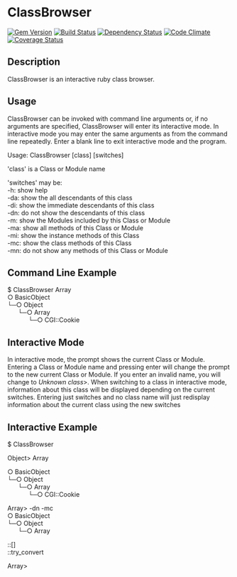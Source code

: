 # ClassBrowser

[![Gem Version][GV img]][Gem Version]
[![Build Status][BS img]][Build Status]
[![Dependency Status][DS img]][Dependency Status]
[![Code Climate][CC img]][Code Climate]
[![Coverage Status][CS img]][Coverage Status]

## Description

ClassBrowser is an interactive ruby class browser.   

## Usage
ClassBrowser can be invoked with command line arguments or, if no arguments are specified, ClassBrowser will enter its interactive mode.   In interactive mode you may enter the same arguments as from the command line repeatedly.   Enter a blank line to exit interactive mode and the program.

Usage: ClassBrowser \[class\] \[switches\]

'class' is a Class or Module name

'switches' may be:  
  -h:   show help  
  -da:  show the all descendants of this class  
  -di:  show the immediate descendants of this class  
  -dn:  do not show the descendants of this class  
  -m:   show the Modules included by this Class or Module  
  -ma:  show all methods of this Class or Module  
  -mi:  show the instance methods of this Class  
  -mc:  show the class methods of this Class  
  -mn:  do not show any methods of this Class or Module  

## Command Line Example

  $ ClassBrowser Array  
  ○ BasicObject  
  └─○ Object  
  &nbsp;&nbsp;&nbsp;&nbsp;&nbsp;&nbsp;└─○ Array  
  &nbsp;&nbsp;&nbsp;&nbsp;&nbsp;&nbsp;&nbsp;&nbsp;&nbsp;&nbsp;&nbsp;&nbsp;└─○ CGI::Cookie  

## Interactive Mode

In interactive mode, the prompt shows the current Class or Module.  Entering a Class or Module name and pressing enter will change the prompt to the new current Class or Module.   If you enter an invalid name, you will change to *Unknown class*>.   When switching to a class in interactive mode, information about this class will be displayed depending on the current switches.   Entering just switches and no class name will just redisplay information about the current class using the new switches

## Interactive Example

  $ ClassBrowser  
    
  Object> Array  
    
  ○ BasicObject  
  └─○ Object  
  &nbsp;&nbsp;&nbsp;&nbsp;&nbsp;&nbsp;└─○ Array  
  &nbsp;&nbsp;&nbsp;&nbsp;&nbsp;&nbsp;&nbsp;&nbsp;&nbsp;&nbsp;&nbsp;&nbsp;└─○ CGI::Cookie  
    
  Array> -dn -mc  
  ○ BasicObject  
  └─○ Object  
  &nbsp;&nbsp;&nbsp;&nbsp;&nbsp;&nbsp;└─○ Array  
    
  ::[]                      
  ::try_convert  
    
  Array> 

[Gem Version]: https://rubygems.org/gems/ClassBrowser
[Build Status]: https://travis-ci.org/tomun/ClassBrowser
[travis pull requests]: https://travis-ci.org/tomun/ClassBrowser/pull_requests
[Dependency Status]: https://gemnasium.com/tomun/ClassBrowser
[Code Climate]: https://codeclimate.com/repos/5486124de30ba079230050ca/feed
[Coverage Status]: https://codeclimate.com/repos/5486124de30ba079230050ca/feed

[GV img]: https://badge.fury.io/rb/ClassBrowser.png
[BS img]: https://travis-ci.org/tomun/ClassBrowser.png
[DS img]: https://gemnasium.com/tomun/ClassBrowser.png
[CC img]: https://codeclimate.com/repos/5486124de30ba079230050ca/badges/b374b21eb9741352f3b9/gpa.svg
[CS img]: https://codeclimate.com/repos/5486124de30ba079230050ca/badges/b374b21eb9741352f3b9/coverage.svg
